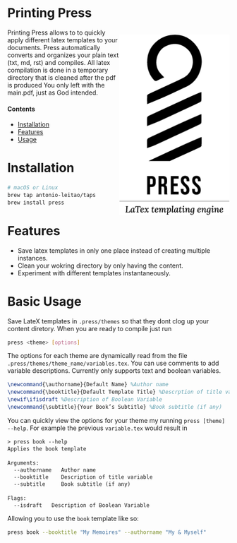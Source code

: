 # Printing Press

<img src='assets/press_logo.png' width='250px' align="right" style="float:right;margin-left:0pt;margin-top:10pt;"></img>

Printing Press allows to to quickly apply different latex templates to your documents.
Press automatically converts and organizes your plain text (txt, md, rst) and compiles.
All latex compilation is done in a temporary directory that is cleaned after the pdf is produced
You only left with the main.pdf, just as God intended.

#### Contents
  - [Installation](#installation)
  - [Features](#features)
  - [Usage](#basic-usage)
    
# Installation
```bash
# macOS or Linux
brew tap antonio-leitao/taps
brew install press
```

# Features
- Save latex templates in only one place instead of creating multiple instances.
- Clean your wokring directory by only having the content.
- Experiment with different templates instantaneously.

# Basic Usage
Save LateX templates in `.press/themes` so that they dont clog up your content diretory.
When you are ready to compile just run

```bash
press <theme> [options]
```
The options for each theme are dynamically read from the file `.press/themes/theme_name/variables.tex`.
You can use comments to add variable descriptions.
Currently only supports text and boolean variables.

```tex
\newcommand{\authorname}{Default Name} %Author name
\newcommand{\booktitle}{Default Template Title} %Descrption of title variable
\newif\ifisdraft %Description of Boolean Variable
\newcommand{\subtitle}{Your Book’s Subtitle} %Book subtitle (if any)
```

You can quickly view the options for your theme my running `press [theme] --help`.
For example the previous `variable.tex` would result in 

```shell
> press book --help
Applies the book template

Arguments:
  --authorname   Author name
  --booktitle    Description of title variable
  --subtitle     Book subtitle (if any)

Flags:
  --isdraft   Description of Boolean Variable
```

Allowing you to use the `book` template like so:

```bash
press book --booktitle "My Memoires" --authorname "My & Myself"
```
